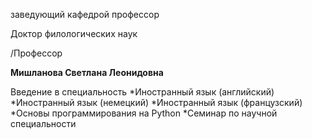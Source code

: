 заведующий кафедрой
профессор

Доктор филологических наук

/Профессор

**Мишланова Светлана Леонидовна**

Введение в специальность
	*Иностранный язык (английский)
	*Иностранный язык (немецкий)
	*Иностранный язык (французский)
	*Основы программирования на Python
	*Семинар по научной специальности